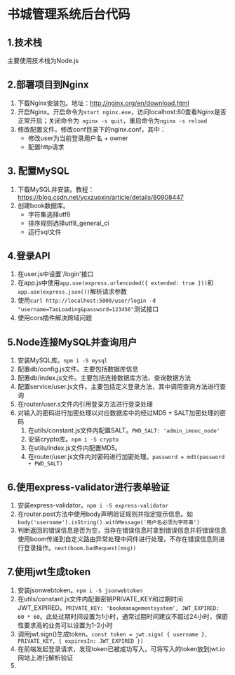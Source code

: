 # 书城管理系统后台代码
## 1.技术栈
主要使用技术栈为Node.js
## 2.部署项目到Nginx
1. 下载Nginx安装包。地址：http://nginx.org/en/download.html
2. 开启Nginx。开启命令为` start nginx.exe `，访问localhost:80查看Nginx是否正常开启；关闭命令为` 	nginx -s quit `，重启命令为` nginx -s reload `
3. 修改配置文件。修改conf目录下的nginx.conf，其中：
   * 修改user为当前登录用户名 + owner
   * 配置http请求
## 3. 配置MySQL
1. 下载MySQL并安装。教程：https://blog.csdn.net/ycxzuoxin/article/details/80908447
2. 创建book数据库。
   * 字符集选择utf8
   * 排序规则选择utf8_general_ci
   * 运行sql文件
## 4.登录API
1. 在user.js中设置'/login'接口
2. 在app.js中使用` app.use(express.urlencoded({ extended: true })) `和` app.use(express.json()) `解析请求参数
3. 使用` curl http://localhost:5000/user/login -d "username=TaoLoading&password=123456" `测试接口
4. 使用cors插件解决跨域问题
## 5.Node连接MySQL并查询用户
1. 安装MySQL库。` npm i -S mysql `
2. 配置db/config.js文件。主要包括数据库信息
3. 配置db/index.js文件。主要包括连接数据库方法、查询数据方法
4. 配置service/user.js文件。主要包括定义登录方法，其中调用查询方法进行查询
5. 在router/user.s文件内引用登录方法进行登录处理
6. 对输入的密码进行加密处理以对应数据库中的经过MD5 + SALT加密处理的密码
   1. 在utils/constant.js文件内配置SALT。` PWD_SALT: 'admin_imooc_node' `
   2. 安装crypto库。` npm i -S crypto `
   3. 在utils/index.js文件内配置MD5。
   4. 在router/user.js文件内对密码进行加密处理。` password = md5(password + PWD_SALT) `
## 6.使用express-validator进行表单验证
1. 安装express-validator。` npm i -S express-validator `
2. 在router.post方法中使用body声明验证规则并指定提示信息。如` body('username').isString().withMessage('用户名必须为字符串') `
3. 判断返回的错误信息是否为空，当存在错误信息时拿到错误信息并将错误信息使用boom传递到自定义路由异常处理中间件进行处理，不存在错误信息则进行登录操作。` next(boom.badRequest(msg)) `
## 7.使用jwt生成token
1. 安装jsonwebtoken。` npm i -S jsonwebtoken `
2. 在utils/constant.js文件内配置密钥PRIVATE_KEY和过期时间JWT_EXPIRED。` PRIVATE_KEY: 'bookmanagementsystem', JWT_EXPIRED: 60 * 60 `。此处过期时间设置为1小时，通常过期时间建议不超过24小时，保密性要求高的业务可以设置为1-2小时
3. 调用jwt.sign()生成token。` const token = jwt.sign( { username }, PRIVATE_KEY, { expiresIn: JWT_EXPIRED }) `
4. 在前端发起登录请求，发现token已被成功写入，可将写入的token放到jwt.io网站上进行解析验证
5. 
